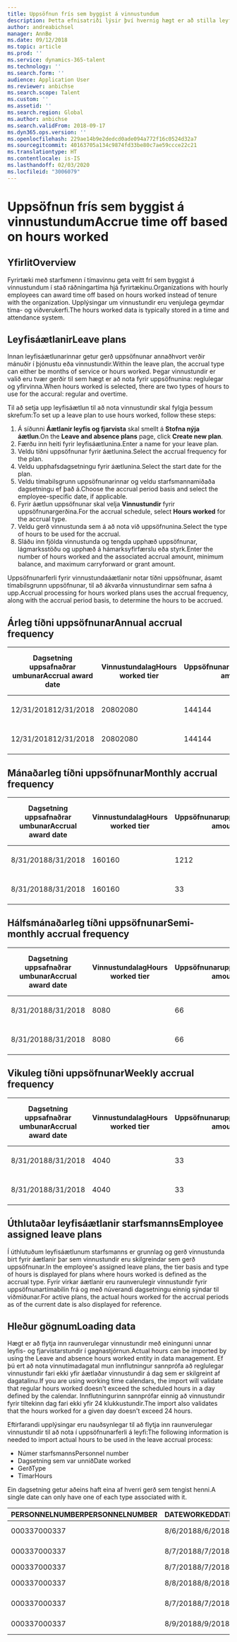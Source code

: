 ```yaml
---
title: Uppsöfnun frís sem byggist á vinnustundum
description: Þetta efnisatriði lýsir því hvernig hægt er að stilla leyfisáætlanir til að safna upp fríi sem byggist á vinnustundum.
author: andreabichsel
manager: AnnBe
ms.date: 09/12/2018
ms.topic: article
ms.prod: ''
ms.service: dynamics-365-talent
ms.technology: ''
ms.search.form: ''
audience: Application User
ms.reviewer: anbichse
ms.search.scope: Talent
ms.custom: ''
ms.assetid: ''
ms.search.region: Global
ms.author: anbichse
ms.search.validFrom: 2018-09-17
ms.dyn365.ops.version: ''
ms.openlocfilehash: 229ae14b9e2dedcd0ade094a772f16c0524d32a7
ms.sourcegitcommit: 40163705a134c9874fd33be80c7ae59ccce22c21
ms.translationtype: HT
ms.contentlocale: is-IS
ms.lasthandoff: 02/03/2020
ms.locfileid: "3006079"
---
```

# <a name="accrue-time-off-based-on-hours-worked"></a><span data-ttu-id="74efb-103">Uppsöfnun frís sem byggist á vinnustundum</span><span class="sxs-lookup"><span data-stu-id="74efb-103">Accrue time off based on hours worked</span></span>

## <a name="overview"></a><span data-ttu-id="74efb-104">Yfirlit</span><span class="sxs-lookup"><span data-stu-id="74efb-104">Overview</span></span>

<span data-ttu-id="74efb-105">Fyrirtæki með starfsmenn í tímavinnu geta veitt frí sem byggist á vinnustundum í stað ráðningartíma hjá fyrirtækinu.</span><span class="sxs-lookup"><span data-stu-id="74efb-105">Organizations with hourly employees can award time off based on hours worked instead of tenure with the organization.</span></span> <span data-ttu-id="74efb-106">Upplýsingar um vinnustundir eru venjulega geymdar tíma- og viðverukerfi.</span><span class="sxs-lookup"><span data-stu-id="74efb-106">The hours worked data is typically stored in a time and attendance system.</span></span> 

## <a name="leave-plans"></a><span data-ttu-id="74efb-107">Leyfisáætlanir</span><span class="sxs-lookup"><span data-stu-id="74efb-107">Leave plans</span></span>

<span data-ttu-id="74efb-108">Innan leyfisáætlunarinnar getur gerð uppsöfnunar annaðhvort verðir mánuðir í þjónustu eða vinnustundir.</span><span class="sxs-lookup"><span data-stu-id="74efb-108">Within the leave plan, the accrual type can either be months of service or hours worked.</span></span> <span data-ttu-id="74efb-109">Þegar vinnustundir er valið eru tvær gerðir til sem hægt er að nota fyrir uppsöfnunina: reglulegar og yfirvinna.</span><span class="sxs-lookup"><span data-stu-id="74efb-109">When hours worked is selected, there are two types of hours to use for the accural: regular and overtime.</span></span>

<span data-ttu-id="74efb-110">Til að setja upp leyfisáætlun til að nota vinnustundir skal fylgja þessum skrefum:</span><span class="sxs-lookup"><span data-stu-id="74efb-110">To set up a leave plan to use hours worked, follow these steps:</span></span>

1. <span data-ttu-id="74efb-111">Á síðunni **Áætlanir leyfis og fjarvista** skal smellt á **Stofna nýja áætlun**.</span><span class="sxs-lookup"><span data-stu-id="74efb-111">On the **Leave and absence plans** page, click **Create new plan**.</span></span>
2. <span data-ttu-id="74efb-112">Færðu inn heiti fyrir leyfisáætlunina.</span><span class="sxs-lookup"><span data-stu-id="74efb-112">Enter a name for your leave plan.</span></span>
3. <span data-ttu-id="74efb-113">Veldu tíðni uppsöfnunar fyrir áætlunina.</span><span class="sxs-lookup"><span data-stu-id="74efb-113">Select the accrual frequency for the plan.</span></span>
5. <span data-ttu-id="74efb-114">Veldu upphafsdagsetningu fyrir áætlunina.</span><span class="sxs-lookup"><span data-stu-id="74efb-114">Select the start date for the plan.</span></span>
6. <span data-ttu-id="74efb-115">Veldu tímabilsgrunn uppsöfnunarinnar og veldu starfsmannamiðaða dagsetningu ef það á.</span><span class="sxs-lookup"><span data-stu-id="74efb-115">Choose the accrual period basis and select the employee-specific date, if applicable.</span></span>
7. <span data-ttu-id="74efb-116">Fyrir áætlun uppsöfnunar skal velja **Vinnustundir** fyrir uppsöfnunargerðina.</span><span class="sxs-lookup"><span data-stu-id="74efb-116">For the accrual schedule, select **Hours worked** for the accrual type.</span></span>
8. <span data-ttu-id="74efb-117">Veldu gerð vinnustunda sem á að nota við uppsöfnunina.</span><span class="sxs-lookup"><span data-stu-id="74efb-117">Select the type of hours to be used for the accrual.</span></span>
9. <span data-ttu-id="74efb-118">Sláðu inn fjölda vinnustunda og tengda upphæð uppsöfnunar, lágmarksstöðu og upphæð á hámarksyfirfærslu eða styrk.</span><span class="sxs-lookup"><span data-stu-id="74efb-118">Enter the number of hours worked and the associated accrual amount, minimum balance, and maximum carryforward or grant amount.</span></span>

<span data-ttu-id="74efb-119">Uppsöfnunarferli fyrir vinnustundaáætlanir notar tíðni uppsöfnunar, ásamt tímabilsgrunn uppsöfnunar, til að ákvarða vinnustundirnar sem safna á upp.</span><span class="sxs-lookup"><span data-stu-id="74efb-119">Accrual processing for hours worked plans uses the accrual frequency, along with the accrual period basis, to determine the hours to be accrued.</span></span>

## <a name="annual-accrual-frequency"></a><span data-ttu-id="74efb-120">Árleg tíðni uppsöfnunar</span><span class="sxs-lookup"><span data-stu-id="74efb-120">Annual accrual frequency</span></span>

| <span data-ttu-id="74efb-121">Dagsetning uppsafnaðrar umbunar</span><span class="sxs-lookup"><span data-stu-id="74efb-121">Accrual award date</span></span>    | <span data-ttu-id="74efb-122">Vinnustundalag</span><span class="sxs-lookup"><span data-stu-id="74efb-122">Hours worked tier</span></span>    | <span data-ttu-id="74efb-123">Uppsöfnunarupphæð</span><span class="sxs-lookup"><span data-stu-id="74efb-123">Accrual amount</span></span>        | <span data-ttu-id="74efb-124">Unnar klukkustundir, dagsetningar</span><span class="sxs-lookup"><span data-stu-id="74efb-124">Hours worked dates</span></span>   | <span data-ttu-id="74efb-125">Unnar klukkustundir, raun</span><span class="sxs-lookup"><span data-stu-id="74efb-125">Hours worked actuals</span></span>| <span data-ttu-id="74efb-126">Umbun</span><span class="sxs-lookup"><span data-stu-id="74efb-126">Award</span></span>               |
| --------------------- | -------------------- | --------------------- | -------------------- |-------------------- |-------------------- |
| <span data-ttu-id="74efb-127">12/31/2018</span><span class="sxs-lookup"><span data-stu-id="74efb-127">12/31/2018</span></span>            | <span data-ttu-id="74efb-128">2080</span><span class="sxs-lookup"><span data-stu-id="74efb-128">2080</span></span>                 | <span data-ttu-id="74efb-129">144</span><span class="sxs-lookup"><span data-stu-id="74efb-129">144</span></span>                   | <span data-ttu-id="74efb-130">1/1/2018-31/12/2018</span><span class="sxs-lookup"><span data-stu-id="74efb-130">1/1/2018-12/31/2018</span></span>  | <span data-ttu-id="74efb-131">2085</span><span class="sxs-lookup"><span data-stu-id="74efb-131">2085</span></span>                | <span data-ttu-id="74efb-132">144</span><span class="sxs-lookup"><span data-stu-id="74efb-132">144</span></span>                 |        
| <span data-ttu-id="74efb-133">12/31/2018</span><span class="sxs-lookup"><span data-stu-id="74efb-133">12/31/2018</span></span>            | <span data-ttu-id="74efb-134">2080</span><span class="sxs-lookup"><span data-stu-id="74efb-134">2080</span></span>                 | <span data-ttu-id="74efb-135">144</span><span class="sxs-lookup"><span data-stu-id="74efb-135">144</span></span>                   | <span data-ttu-id="74efb-136">1/1/2018-31/12/2018</span><span class="sxs-lookup"><span data-stu-id="74efb-136">1/1/2018-12/31/2018</span></span>  | <span data-ttu-id="74efb-137">2000</span><span class="sxs-lookup"><span data-stu-id="74efb-137">2000</span></span>                | <span data-ttu-id="74efb-138">0</span><span class="sxs-lookup"><span data-stu-id="74efb-138">0</span></span>                 |


## <a name="monthly-accrual-frequency"></a><span data-ttu-id="74efb-139">Mánaðarleg tíðni uppsöfnunar</span><span class="sxs-lookup"><span data-stu-id="74efb-139">Monthly accrual frequency</span></span>

| <span data-ttu-id="74efb-140">Dagsetning uppsafnaðrar umbunar</span><span class="sxs-lookup"><span data-stu-id="74efb-140">Accrual award date</span></span>    | <span data-ttu-id="74efb-141">Vinnustundalag</span><span class="sxs-lookup"><span data-stu-id="74efb-141">Hours worked tier</span></span>    | <span data-ttu-id="74efb-142">Uppsöfnunarupphæð</span><span class="sxs-lookup"><span data-stu-id="74efb-142">Accrual amount</span></span>        | <span data-ttu-id="74efb-143">Unnar klukkustundir, dagsetningar</span><span class="sxs-lookup"><span data-stu-id="74efb-143">Hours worked dates</span></span>   | <span data-ttu-id="74efb-144">Unnar klukkustundir, raun</span><span class="sxs-lookup"><span data-stu-id="74efb-144">Hours worked actuals</span></span>| <span data-ttu-id="74efb-145">Umbun</span><span class="sxs-lookup"><span data-stu-id="74efb-145">Award</span></span>               |
| --------------------- | -------------------- | --------------------- | -------------------- |-------------------- |-------------------- |
| <span data-ttu-id="74efb-146">8/31/2018</span><span class="sxs-lookup"><span data-stu-id="74efb-146">8/31/2018</span></span>             | <span data-ttu-id="74efb-147">160</span><span class="sxs-lookup"><span data-stu-id="74efb-147">160</span></span>                  | <span data-ttu-id="74efb-148">12</span><span class="sxs-lookup"><span data-stu-id="74efb-148">12</span></span>                    | <span data-ttu-id="74efb-149">1/8/2018-31/8/2018</span><span class="sxs-lookup"><span data-stu-id="74efb-149">8/1/2018-8/31/2018</span></span>   | <span data-ttu-id="74efb-150">184</span><span class="sxs-lookup"><span data-stu-id="74efb-150">184</span></span>                 | <span data-ttu-id="74efb-151">12</span><span class="sxs-lookup"><span data-stu-id="74efb-151">12</span></span>                  |        
| <span data-ttu-id="74efb-152">8/31/2018</span><span class="sxs-lookup"><span data-stu-id="74efb-152">8/31/2018</span></span>             | <span data-ttu-id="74efb-153">160</span><span class="sxs-lookup"><span data-stu-id="74efb-153">160</span></span>                  | <span data-ttu-id="74efb-154">3</span><span class="sxs-lookup"><span data-stu-id="74efb-154">3</span></span>                     | <span data-ttu-id="74efb-155">1/8/2018-31/8/2018</span><span class="sxs-lookup"><span data-stu-id="74efb-155">8/1/2018-8/31/2018</span></span>   | <span data-ttu-id="74efb-156">184</span><span class="sxs-lookup"><span data-stu-id="74efb-156">184</span></span>                 | <span data-ttu-id="74efb-157">3</span><span class="sxs-lookup"><span data-stu-id="74efb-157">3</span></span>                   |

## <a name="semi-monthly-accrual-frequency"></a><span data-ttu-id="74efb-158">Hálfsmánaðarleg tíðni uppsöfnunar</span><span class="sxs-lookup"><span data-stu-id="74efb-158">Semi-monthly accrual frequency</span></span>

| <span data-ttu-id="74efb-159">Dagsetning uppsafnaðrar umbunar</span><span class="sxs-lookup"><span data-stu-id="74efb-159">Accrual award date</span></span>    | <span data-ttu-id="74efb-160">Vinnustundalag</span><span class="sxs-lookup"><span data-stu-id="74efb-160">Hours worked tier</span></span>    | <span data-ttu-id="74efb-161">Uppsöfnunarupphæð</span><span class="sxs-lookup"><span data-stu-id="74efb-161">Accrual amount</span></span>        | <span data-ttu-id="74efb-162">Unnar klukkustundir, dagsetningar</span><span class="sxs-lookup"><span data-stu-id="74efb-162">Hours worked dates</span></span>   | <span data-ttu-id="74efb-163">Unnar klukkustundir, raun</span><span class="sxs-lookup"><span data-stu-id="74efb-163">Hours worked actuals</span></span>| <span data-ttu-id="74efb-164">Umbun</span><span class="sxs-lookup"><span data-stu-id="74efb-164">Award</span></span>               |
| --------------------- | -------------------- | --------------------- | -------------------- |-------------------- |-------------------- |
| <span data-ttu-id="74efb-165">8/31/2018</span><span class="sxs-lookup"><span data-stu-id="74efb-165">8/31/2018</span></span>             | <span data-ttu-id="74efb-166">80</span><span class="sxs-lookup"><span data-stu-id="74efb-166">80</span></span>                   | <span data-ttu-id="74efb-167">6</span><span class="sxs-lookup"><span data-stu-id="74efb-167">6</span></span>                     | <span data-ttu-id="74efb-168">16/8/2018-31/8/2018</span><span class="sxs-lookup"><span data-stu-id="74efb-168">8/16/2018-8/31/2018</span></span>  | <span data-ttu-id="74efb-169">81</span><span class="sxs-lookup"><span data-stu-id="74efb-169">81</span></span>                  | <span data-ttu-id="74efb-170">6</span><span class="sxs-lookup"><span data-stu-id="74efb-170">6</span></span>                  |        
| <span data-ttu-id="74efb-171">8/31/2018</span><span class="sxs-lookup"><span data-stu-id="74efb-171">8/31/2018</span></span>             | <span data-ttu-id="74efb-172">80</span><span class="sxs-lookup"><span data-stu-id="74efb-172">80</span></span>                   | <span data-ttu-id="74efb-173">6</span><span class="sxs-lookup"><span data-stu-id="74efb-173">6</span></span>                     | <span data-ttu-id="74efb-174">16/8/2018-31/8/2018</span><span class="sxs-lookup"><span data-stu-id="74efb-174">8/16/2018-8/31/2018</span></span>  | <span data-ttu-id="74efb-175">75</span><span class="sxs-lookup"><span data-stu-id="74efb-175">75</span></span>                  | <span data-ttu-id="74efb-176">0</span><span class="sxs-lookup"><span data-stu-id="74efb-176">0</span></span>                   |

## <a name="weekly-accrual-frequency"></a><span data-ttu-id="74efb-177">Vikuleg tíðni uppsöfnunar</span><span class="sxs-lookup"><span data-stu-id="74efb-177">Weekly accrual frequency</span></span>

| <span data-ttu-id="74efb-178">Dagsetning uppsafnaðrar umbunar</span><span class="sxs-lookup"><span data-stu-id="74efb-178">Accrual award date</span></span>    | <span data-ttu-id="74efb-179">Vinnustundalag</span><span class="sxs-lookup"><span data-stu-id="74efb-179">Hours worked tier</span></span>    | <span data-ttu-id="74efb-180">Uppsöfnunarupphæð</span><span class="sxs-lookup"><span data-stu-id="74efb-180">Accrual amount</span></span>        | <span data-ttu-id="74efb-181">Unnar klukkustundir, dagsetningar</span><span class="sxs-lookup"><span data-stu-id="74efb-181">Hours worked dates</span></span>   | <span data-ttu-id="74efb-182">Unnar klukkustundir, raun</span><span class="sxs-lookup"><span data-stu-id="74efb-182">Hours worked actuals</span></span>| <span data-ttu-id="74efb-183">Umbun</span><span class="sxs-lookup"><span data-stu-id="74efb-183">Award</span></span>               |
| --------------------- | -------------------- | --------------------- | -------------------- |-------------------- |-------------------- |
| <span data-ttu-id="74efb-184">8/31/2018</span><span class="sxs-lookup"><span data-stu-id="74efb-184">8/31/2018</span></span>             | <span data-ttu-id="74efb-185">40</span><span class="sxs-lookup"><span data-stu-id="74efb-185">40</span></span>                   | <span data-ttu-id="74efb-186">3</span><span class="sxs-lookup"><span data-stu-id="74efb-186">3</span></span>                     | <span data-ttu-id="74efb-187">27/8/2018-31/8/2018</span><span class="sxs-lookup"><span data-stu-id="74efb-187">8/27/2018-8/31/2018</span></span>  | <span data-ttu-id="74efb-188">42</span><span class="sxs-lookup"><span data-stu-id="74efb-188">42</span></span>                  | <span data-ttu-id="74efb-189">3</span><span class="sxs-lookup"><span data-stu-id="74efb-189">3</span></span>                  |        
| <span data-ttu-id="74efb-190">8/31/2018</span><span class="sxs-lookup"><span data-stu-id="74efb-190">8/31/2018</span></span>             | <span data-ttu-id="74efb-191">40</span><span class="sxs-lookup"><span data-stu-id="74efb-191">40</span></span>                   | <span data-ttu-id="74efb-192">3</span><span class="sxs-lookup"><span data-stu-id="74efb-192">3</span></span>                     | <span data-ttu-id="74efb-193">27/8/2018-31/8/2018</span><span class="sxs-lookup"><span data-stu-id="74efb-193">8/27/2018-8/31/2018</span></span>  | <span data-ttu-id="74efb-194">35</span><span class="sxs-lookup"><span data-stu-id="74efb-194">35</span></span>                  | <span data-ttu-id="74efb-195">0</span><span class="sxs-lookup"><span data-stu-id="74efb-195">0</span></span>                   |

## <a name="employee-assigned-leave-plans"></a><span data-ttu-id="74efb-196">Úthlutaðar leyfisáætlanir starfsmanns</span><span class="sxs-lookup"><span data-stu-id="74efb-196">Employee assigned leave plans</span></span>

<span data-ttu-id="74efb-197">Í úthlutuðum leyfisáætlunum starfsmanns er grunnlag og gerð vinnustunda birt fyrir áætlanir þar sem vinnustundir eru skilgreindar sem gerð uppsöfnunar.</span><span class="sxs-lookup"><span data-stu-id="74efb-197">In the employee's assigned leave plans, the tier basis and type of hours is displayed for plans where hours worked is defined as the accrual type.</span></span> <span data-ttu-id="74efb-198">Fyrir virkar áætlanir eru raunverulegir vinnustundir fyrir uppsöfnunartímabilin frá og með núverandi dagsetningu einnig sýndar til viðmiðunar.</span><span class="sxs-lookup"><span data-stu-id="74efb-198">For active plans, the actual hours worked for the accrual periods as of the current date is also displayed for reference.</span></span> 

## <a name="loading-data"></a><span data-ttu-id="74efb-199">Hleður gögnum</span><span class="sxs-lookup"><span data-stu-id="74efb-199">Loading data</span></span>

<span data-ttu-id="74efb-200">Hægt er að flytja inn raunverulegar vinnustundir með einingunni unnar leyfis- og fjarvistarstundir í gagnastjórnun.</span><span class="sxs-lookup"><span data-stu-id="74efb-200">Actual hours can be imported by using the Leave and absence hours worked entity in data management.</span></span> <span data-ttu-id="74efb-201">Ef þú ert að nota vinnutímadagatal mun innflutningur sannprófa að reglulegar vinnustundir fari ekki yfir áætlaðar vinnustundir á dag sem er skilgreint af dagatalinu.</span><span class="sxs-lookup"><span data-stu-id="74efb-201">If you are using working time calendars, the import will validate that regular hours worked doesn't exceed the scheduled hours in a day defined by the calendar.</span></span> <span data-ttu-id="74efb-202">Innflutningurinn sannprófar einnig að vinnustundir fyrir tiltekinn dag fari ekki yfir 24 klukkustundir.</span><span class="sxs-lookup"><span data-stu-id="74efb-202">The import also validates that the hours worked for a given day doesn't exceed 24 hours.</span></span> 

<span data-ttu-id="74efb-203">Eftirfarandi upplýsingar eru nauðsynlegar til að flytja inn raunverulegar vinnustundir til að nota í uppsöfnunarferli á leyfi:</span><span class="sxs-lookup"><span data-stu-id="74efb-203">The following information is needed to import actual hours to be used in the leave accrual process:</span></span>

+ <span data-ttu-id="74efb-204">Númer starfsmanns</span><span class="sxs-lookup"><span data-stu-id="74efb-204">Personnel number</span></span> 
+ <span data-ttu-id="74efb-205">Dagsetning sem var unnið</span><span class="sxs-lookup"><span data-stu-id="74efb-205">Date worked</span></span>
+ <span data-ttu-id="74efb-206">Gerð</span><span class="sxs-lookup"><span data-stu-id="74efb-206">Type</span></span>
+ <span data-ttu-id="74efb-207">Tímar</span><span class="sxs-lookup"><span data-stu-id="74efb-207">Hours</span></span>

<span data-ttu-id="74efb-208">Ein dagsetning getur aðeins haft eina af hverri gerð sem tengist henni.</span><span class="sxs-lookup"><span data-stu-id="74efb-208">A single date can only have one of each type associated with it.</span></span>

| <span data-ttu-id="74efb-209">PERSONNELNUMBER</span><span class="sxs-lookup"><span data-stu-id="74efb-209">PERSONNELNUMBER</span></span>       | <span data-ttu-id="74efb-210">DATEWORKED</span><span class="sxs-lookup"><span data-stu-id="74efb-210">DATEWORKED</span></span>           | <span data-ttu-id="74efb-211">GERÐ</span><span class="sxs-lookup"><span data-stu-id="74efb-211">TYPE</span></span>                  | <span data-ttu-id="74efb-212">KLST.</span><span class="sxs-lookup"><span data-stu-id="74efb-212">HOURS</span></span>                |
| --------------------- | -------------------- | --------------------- | -------------------- |
| <span data-ttu-id="74efb-213">000337</span><span class="sxs-lookup"><span data-stu-id="74efb-213">000337</span></span>                | <span data-ttu-id="74efb-214">8/6/2018</span><span class="sxs-lookup"><span data-stu-id="74efb-214">8/6/2018</span></span>             | <span data-ttu-id="74efb-215">Reglulegur vinnutími</span><span class="sxs-lookup"><span data-stu-id="74efb-215">Regular</span></span>               | <span data-ttu-id="74efb-216">8</span><span class="sxs-lookup"><span data-stu-id="74efb-216">8</span></span>                    |       
| <span data-ttu-id="74efb-217">000337</span><span class="sxs-lookup"><span data-stu-id="74efb-217">000337</span></span>                | <span data-ttu-id="74efb-218">8/7/2018</span><span class="sxs-lookup"><span data-stu-id="74efb-218">8/7/2018</span></span>             | <span data-ttu-id="74efb-219">Reglulegur vinnutími</span><span class="sxs-lookup"><span data-stu-id="74efb-219">Regular</span></span>               | <span data-ttu-id="74efb-220">8</span><span class="sxs-lookup"><span data-stu-id="74efb-220">8</span></span>                    |
| <span data-ttu-id="74efb-221">000337</span><span class="sxs-lookup"><span data-stu-id="74efb-221">000337</span></span>                | <span data-ttu-id="74efb-222">8/7/2018</span><span class="sxs-lookup"><span data-stu-id="74efb-222">8/7/2018</span></span>             | <span data-ttu-id="74efb-223">Yfirvinna</span><span class="sxs-lookup"><span data-stu-id="74efb-223">Overtime</span></span>              | <span data-ttu-id="74efb-224">3</span><span class="sxs-lookup"><span data-stu-id="74efb-224">3</span></span>                    |
| <span data-ttu-id="74efb-225">000337</span><span class="sxs-lookup"><span data-stu-id="74efb-225">000337</span></span>                | <span data-ttu-id="74efb-226">8/8/2018</span><span class="sxs-lookup"><span data-stu-id="74efb-226">8/8/2018</span></span>             | <span data-ttu-id="74efb-227">Reglulegur vinnutími</span><span class="sxs-lookup"><span data-stu-id="74efb-227">Regular</span></span>               | <span data-ttu-id="74efb-228">8</span><span class="sxs-lookup"><span data-stu-id="74efb-228">8</span></span>                    |
| <span data-ttu-id="74efb-229">000337</span><span class="sxs-lookup"><span data-stu-id="74efb-229">000337</span></span>                | <span data-ttu-id="74efb-230">8/7/2018</span><span class="sxs-lookup"><span data-stu-id="74efb-230">8/7/2018</span></span>             | <span data-ttu-id="74efb-231">Reglulegur vinnutími</span><span class="sxs-lookup"><span data-stu-id="74efb-231">Regular</span></span>               | <span data-ttu-id="74efb-232">8</span><span class="sxs-lookup"><span data-stu-id="74efb-232">8</span></span>                    |
| <span data-ttu-id="74efb-233">000337</span><span class="sxs-lookup"><span data-stu-id="74efb-233">000337</span></span>                | <span data-ttu-id="74efb-234">8/9/2018</span><span class="sxs-lookup"><span data-stu-id="74efb-234">8/9/2018</span></span>             | <span data-ttu-id="74efb-235">Reglulegur vinnutími</span><span class="sxs-lookup"><span data-stu-id="74efb-235">Regular</span></span>               | <span data-ttu-id="74efb-236">8</span><span class="sxs-lookup"><span data-stu-id="74efb-236">8</span></span>                    |
